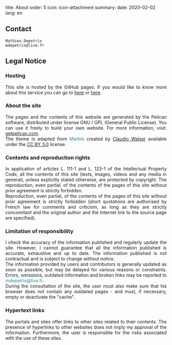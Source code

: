 title: About
order: 5
icon: icon-attachment
summary:
date: 2020-02-02
lang: en

## Contact

    Mathieu Depetris
    mdepetris@live.fr

## Legal Notice

### Hosting

<p style="text-align: justify">
This site is hosted by the GitHub pages. If you would like to know more about this service you can go to <a href="https://help.github.com/en/articles/what-is-github-pages" target="_blank">here</a> or <a href="https://pages.github.com/" target="_blank">here</a>. 
</p>

### About the site

<p style="text-align: justify">
The pages and the contents of this website are generated by the Pelican software, distributed under license GNU / GPL (General Public License). You can use it freely to build your own website. For more information, visit: <a href="http://docs.getpelican.com/en/stable/index.html" target="_blank">getpelican.com</a>.<br>
The theme is adapted from <font color="#238896">Marble</font> created by <a href="https://github.com/claudio-walser" target="_blank">Claudio Walser</a> available under the <a href="https://creativecommons.org/licenses/by/3.0/" target="_blank">CC BY 3.0</a> license.
</p>

### Contents and reproduction rights

<p style="text-align: justify">
In application of articles L. 111-1 and L. 123-1 of the Intellectual Property Code, all the contents of this site (texts, images, videos and any media in general), unless explicitly stated otherwise, are protected by copyright. The reproduction, even partial, of the contents of the pages of this site without prior agreement is strictly forbidden.<br>
Reproduction, even partial, of the contents of the pages of this site without prior agreement is strictly forbidden (short quotations are authorised by French law for comments and criticism, as long as they are strictly concomitant and the original author and the Internet link to the source page are specified).
</p>

### Limitation of responsibility

<p style="text-align: justify">
I check the accuracy of the information published and regularly update the site. However, I cannot guarantee that all the information published is accurate, exhaustive and up to date. The information published is not contractual and is subject to change without notice.<br>
The information provided by users and contributors is generally updated as soon as possible, but may be delayed for various reasons or constraints. Errors, omissions, outdated information and broken links may be reported to <font color="#238896">mdepetris@live.fr</font>.<br>
During the consultation of the site, the user must also make sure that his browser does not contain any outdated pages - and must, if necessary, empty or deactivate the "cache".</p>
</p>

### Hypertext links

<p style="text-align: justify">
The portals and sites offer links to other sites related to their contents. The presence of hyperlinks to other websites does not imply my approval of the information. Furthermore, the user is responsible for the risks associated with the use of these sites.
</p>